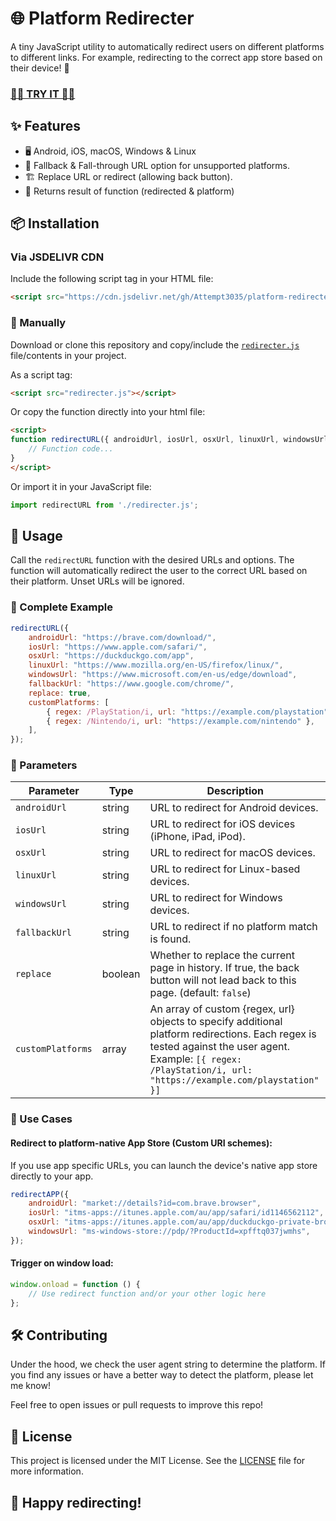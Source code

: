# 🌐 Platform Redirecter

A tiny JavaScript utility to automatically redirect users on different platforms to different links. For example, redirecting to the correct app store based on their device! 🚀

### [🚀🚀 TRY IT 🚀🚀](/example/index.html)

## ✨ Features
- 🖥️ Android, iOS, macOS, Windows & Linux
- 🔄 Fallback & Fall-through URL option for unsupported platforms.
- 🏗️ Replace URL or redirect (allowing back button).
- 🍏 Returns result of function (redirected & platform)

## 📦 Installation

### Via JSDELIVR CDN
Include the following script tag in your HTML file:

```html
<script src="https://cdn.jsdelivr.net/gh/Attempt3035/platform-redirecter@refs/heads/main/redirecter.min.js"></script>
```

### 🧰 Manually
Download or clone this repository and copy/include the [`redirecter.js`](redirecter.js) file/contents in your project.

As a script tag:
```html
<script src="redirecter.js"></script>
```

Or copy the function directly into your html file:
```html
<script>
function redirectURL({ androidUrl, iosUrl, osxUrl, linuxUrl, windowsUrl, fallbackUrl, replace = false }) {
    // Function code...
}
</script>
```

Or import it in your JavaScript file:
```javascript
import redirectURL from './redirecter.js';
```

## 🚀 Usage
Call the `redirectURL` function with the desired URLs and options. The function will automatically redirect the user to the correct URL based on their platform. Unset URLs will be ignored.

### 📜 Complete Example
```javascript
redirectURL({
    androidUrl: "https://brave.com/download/",
    iosUrl: "https://www.apple.com/safari/",
    osxUrl: "https://duckduckgo.com/app",
    linuxUrl: "https://www.mozilla.org/en-US/firefox/linux/",
    windowsUrl: "https://www.microsoft.com/en-us/edge/download",
    fallbackUrl: "https://www.google.com/chrome/",
    replace: true,
    customPlatforms: [
        { regex: /PlayStation/i, url: "https://example.com/playstation" },
        { regex: /Nintendo/i, url: "https://example.com/nintendo" },
    ],
});
```

### 🔧 Parameters
| Parameter     | Type    | Description                                                        |
|---------------|---------|--------------------------------------------------------------------|
| `androidUrl`  | string  | URL to redirect for Android devices.                               |
| `iosUrl`      | string  | URL to redirect for iOS devices (iPhone, iPad, iPod).              |
| `osxUrl`      | string  | URL to redirect for macOS devices.                                 |
| `linuxUrl`    | string  | URL to redirect for Linux-based devices.                           |
| `windowsUrl`  | string  | URL to redirect for Windows devices.                               |
| `fallbackUrl` | string  | URL to redirect if no platform match is found.                     |
| `replace`     | boolean | Whether to replace the current page in history. If true, the back button will not lead back to this page. (default: `false`) |
| `customPlatforms` | array | An array of custom {regex, url} objects to specify additional platform redirections. Each regex is tested against the user agent. Example: `[{ regex: /PlayStation/i, url: "https://example.com/playstation" }]` |

### 🔨 Use Cases

#### Redirect to platform-native App Store (Custom URI schemes):
If you use app specific URLs, you can launch the device's native app store directly to your app.

```javascript
redirectAPP({
    androidUrl: "market://details?id=com.brave.browser",
    iosUrl: "itms-apps://itunes.apple.com/au/app/safari/id1146562112",
    osxUrl: "itms-apps://itunes.apple.com/au/app/duckduckgo-private-browser/id663592361",
    windowsUrl: "ms-windows-store://pdp/?ProductId=xpfftq037jwmhs",
});
```

#### Trigger on window load:
```javascript
window.onload = function () {
    // Use redirect function and/or your other logic here
};
```

## 🛠️ Contributing
Under the hood, we check the user agent string to determine the platform. If you find any issues or have a better way to detect the platform, please let me know!

Feel free to open issues or pull requests to improve this repo!

## 📄 License
This project is licensed under the MIT License. See the [LICENSE](LICENSE.txt) file for more information.

## 🎉 Happy redirecting!